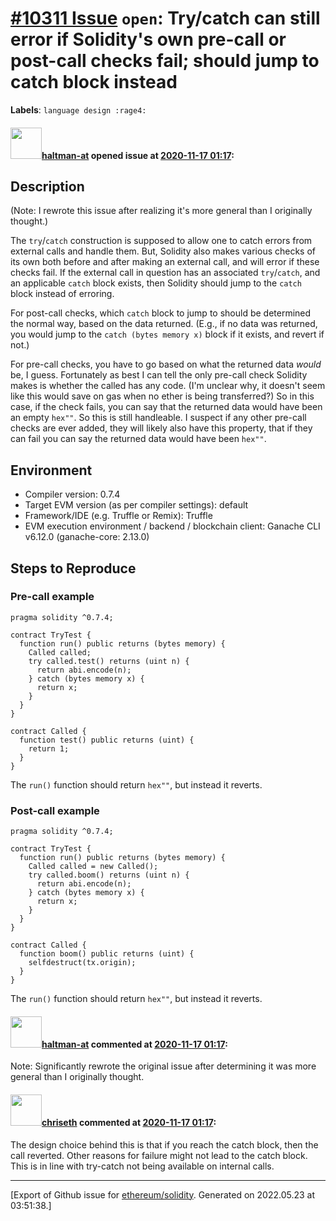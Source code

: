 # [\#10311 Issue](https://github.com/ethereum/solidity/issues/10311) `open`: Try/catch can still error if Solidity's own pre-call or post-call checks fail; should jump to catch block instead
**Labels**: `language design :rage4:`


#### <img src="https://avatars.githubusercontent.com/u/35589221?v=4" width="50">[haltman-at](https://github.com/haltman-at) opened issue at [2020-11-17 01:17](https://github.com/ethereum/solidity/issues/10311):

## Description

(Note: I rewrote this issue after realizing it's more general than I originally thought.)

The `try`/`catch` construction is supposed to allow one to catch errors from external calls and handle them.  But, Solidity also makes various checks of its own both before and after making an external call, and will error if these checks fail.  If the external call in question has an associated `try`/`catch`, and an applicable `catch` block exists, then Solidity should jump to the `catch` block instead of erroring.

For post-call checks, which `catch` block to jump to should be determined the normal way, based on the data returned.  (E.g., if no data was returned, you would jump to the `catch (bytes memory x)` block if it exists, and revert if not.)

For pre-call checks, you have to go based on what the returned data *would* be, I guess.  Fortunately as best I can tell the only pre-call check Solidity makes is whether the called has any code.  (I'm unclear why, it doesn't seem like this would save on gas when no ether is being transferred?)  So in this case, if the check fails, you can say that the returned data would have been an empty `hex""`.  So this is still handleable.  I suspect if any other pre-call checks are ever added, they will likely also have this property, that if they can fail you can say the returned data would have been `hex""`.

## Environment

- Compiler version: 0.7.4
- Target EVM version (as per compiler settings): default
- Framework/IDE (e.g. Truffle or Remix): Truffle
- EVM execution environment / backend / blockchain client: Ganache CLI v6.12.0 (ganache-core: 2.13.0)

## Steps to Reproduce

### Pre-call example

```solidity
pragma solidity ^0.7.4;

contract TryTest {
  function run() public returns (bytes memory) {
    Called called;
    try called.test() returns (uint n) {
      return abi.encode(n);
    } catch (bytes memory x) {
      return x;
    }
  }
}

contract Called {
  function test() public returns (uint) {
    return 1;
  }
}
```

The `run()` function should return `hex""`, but instead it reverts.

### Post-call example

```solidity
pragma solidity ^0.7.4;

contract TryTest {
  function run() public returns (bytes memory) {
    Called called = new Called();
    try called.boom() returns (uint n) {
      return abi.encode(n);
    } catch (bytes memory x) {
      return x;
    }
  }
}

contract Called {
  function boom() public returns (uint) {
    selfdestruct(tx.origin);
  }
}
```

The `run()` function should return `hex""`, but instead it reverts.

#### <img src="https://avatars.githubusercontent.com/u/35589221?v=4" width="50">[haltman-at](https://github.com/haltman-at) commented at [2020-11-17 01:17](https://github.com/ethereum/solidity/issues/10311#issuecomment-728742338):

Note: Significantly rewrote the original issue after determining it was more general than I originally thought.

#### <img src="https://avatars.githubusercontent.com/u/9073706?v=4" width="50">[chriseth](https://github.com/chriseth) commented at [2020-11-17 01:17](https://github.com/ethereum/solidity/issues/10311#issuecomment-728839285):

The design choice behind this is that if you reach the catch block, then the call reverted. Other reasons for failure might not lead to the catch block. This is in line with try-catch not being available on internal calls.


-------------------------------------------------------------------------------



[Export of Github issue for [ethereum/solidity](https://github.com/ethereum/solidity). Generated on 2022.05.23 at 03:51:38.]

